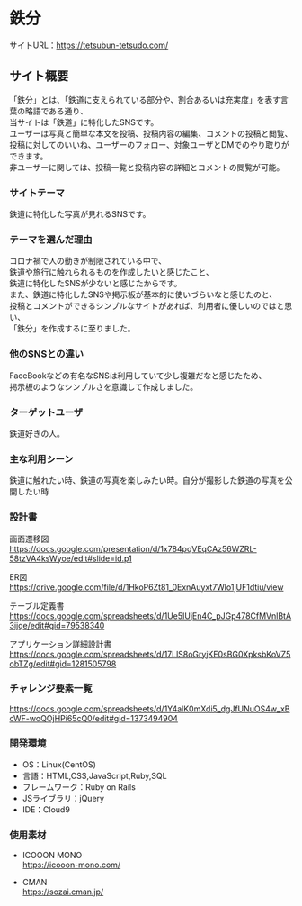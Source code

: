 # 鉄分
サイトURL：https://tetsubun-tetsudo.com/

## サイト概要
「鉄分」とは、「鉄道に支えられている部分や、割合あるいは充実度」を表す言葉の略語である通り、<br>
当サイトは「鉄道」に特化したSNSです。<br>
ユーザーは写真と簡単な本文を投稿、投稿内容の編集、コメントの投稿と閲覧、<br>
投稿に対してのいいね、ユーザーのフォロー、対象ユーザとDMでのやり取りができます。<br>
非ユーザーに関しては、投稿一覧と投稿内容の詳細とコメントの閲覧が可能。<br>

### サイトテーマ
鉄道に特化した写真が見れるSNSです。

### テーマを選んだ理由
コロナ禍で人の動きが制限されている中で、<br>
鉄道や旅行に触れられるものを作成したいと感じたこと、<br>
鉄道に特化したSNSが少ないと感じたからです。<br>
また、鉄道に特化したSNSや掲示板が基本的に使いづらいなと感じたのと、<br>
投稿とコメントができるシンプルなサイトがあれば、利用者に優しいのではと思い、<br>
「鉄分」を作成するに至りました。<br>

### 他のSNSとの違い
FaceBookなどの有名なSNSは利用していて少し複雑だなと感じたため、<br>
掲示板のようなシンプルさを意識して作成しました。

### ターゲットユーザ
鉄道好きの人。

### 主な利用シーン
鉄道に触れたい時、鉄道の写真を楽しみたい時。自分が撮影した鉄道の写真を公開したい時<br>

### 設計書
画面遷移図<br>
https://docs.google.com/presentation/d/1x784pqVEqCAz56WZRL-58tzVA4ksWyoe/edit#slide=id.p1<br>

ER図<br>
https://drive.google.com/file/d/1HkoP6Zt81_0ExnAuyxt7Wlo1jUF1dtiu/view<br>

テーブル定義書<br>
https://docs.google.com/spreadsheets/d/1Ue5IUjEn4C_pJGp478CfMVnlBtA3ijqe/edit#gid=79538340<br>

アプリケーション詳細設計書<br>
https://docs.google.com/spreadsheets/d/17LlS8oGryjKE0sBG0XpksbKoVZ5obTZg/edit#gid=1281505798<br>

### チャレンジ要素一覧
https://docs.google.com/spreadsheets/d/1Y4alK0mXdi5_dgJfUNuOS4w_xBcWF-woQOjHPi65cQ0/edit#gid=1373494904<br>

### 開発環境
- OS：Linux(CentOS)<br>
- 言語：HTML,CSS,JavaScript,Ruby,SQL<br>
- フレームワーク：Ruby on Rails<br>
- JSライブラリ：jQuery<br>
- IDE：Cloud9<br>

### 使用素材
- ICOOON MONO<br>
https://icooon-mono.com/<br>

- CMAN<br>
https://sozai.cman.jp/<br>